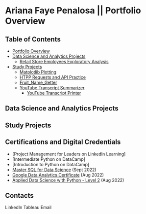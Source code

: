 # Ariana Faye Penalosa || Portfolio Overview

## Table of Contents
- [Portfolio Overview](#Portfolio-Overview)
- [Data Science and Analytics Projects](#Data-Science-and-Analytics-Projects)
  + [Retail Store Employees Exploratory Analysis](#Retail-Store-Employees-EDA)
- [Study Projects](#Studies)
  + [Matplotlib Plotting](#Matplotlib-Plotting)
  + [HTPP Requests and API Practice](#HTTPAPI_Practice)
  + [Fruit_Name_Getter](#Fruit+Name+Getter)
  + [YouTube Transcript Summarizer](#YouTube-Transcript-Summarizer)
    + [YouTube Transcript Printer](#YouTube-Transcript-Printer)
## Data Science and Analytics Projects

## Study Projects

## Certifications and Digital Credentials
- [Project Management for Leaders on LinkedIn Learning]
- [Intermediate Python on DataCamp]
- [Introduction to Python on DataCamp]
- [Master SQL for Data Science](https://ibmcsr.udemy.com/certificate/UC-a4c081cd-be79-49e2-9cd4-6a25461e6d59/) (Sept 2022)
- [Google Data Analytics Certificate](https://www.credly.com/earner/earned/badge/49af5e1a-a0fe-486d-a805-f66707235bfd) (Aug 2022)
- [Applied Data Science with Python - Level 2](https://www.credly.com/earner/earned/badge/faf10d2a-9c21-4d7e-ba7b-8aa761ce3f75) (Aug 2022)

## Contacts
LinkedIn
Tableau
Email

